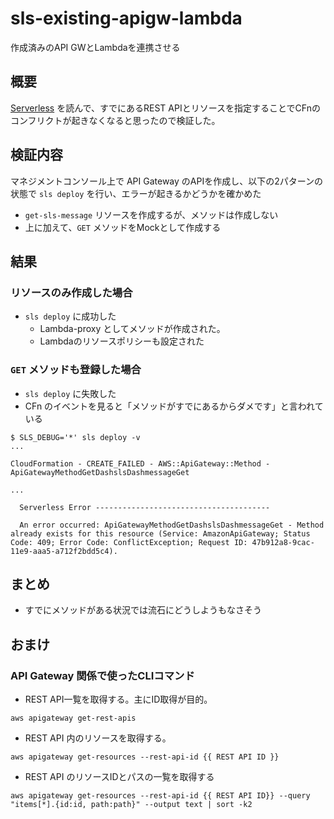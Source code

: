 # sls-existing-apigw-lambda
作成済みのAPI GWとLambdaを連携させる

## 概要

[Serverless](https://serverless.com/framework/docs/providers/aws/events/apigateway/#share-api-gateway-and-api-resources) を読んで、すでにあるREST APIとリソースを指定することでCFnのコンフリクトが起きなくなると思ったので検証した。

## 検証内容

マネジメントコンソール上で API Gateway のAPIを作成し、以下の2パターンの状態で `sls deploy` を行い、エラーが起きるかどうかを確かめた
- `get-sls-message` リソースを作成するが、メソッドは作成しない
- 上に加えて、`GET` メソッドをMockとして作成する

## 結果

### リソースのみ作成した場合

- `sls deploy` に成功した
    - Lambda-proxy としてメソッドが作成された。
    - Lambdaのリソースポリシーも設定された　

### `GET` メソッドも登録した場合

- `sls deploy` に失敗した
- CFn のイベントを見ると「メソッドがすでにあるからダメです」と言われている

```
$ SLS_DEBUG='*' sls deploy -v
...

CloudFormation - CREATE_FAILED - AWS::ApiGateway::Method - ApiGatewayMethodGetDashslsDashmessageGet

...

  Serverless Error ---------------------------------------

  An error occurred: ApiGatewayMethodGetDashslsDashmessageGet - Method already exists for this resource (Service: AmazonApiGateway; Status Code: 409; Error Code: ConflictException; Request ID: 47b912a8-9cac-11e9-aaa5-a712f2bdd5c4).

```

## まとめ

- すでにメソッドがある状況では流石にどうしようもなさそう

## おまけ

### API Gateway 関係で使ったCLIコマンド

- REST API一覧を取得する。主にID取得が目的。

```
aws apigateway get-rest-apis
```

- REST API 内のリソースを取得する。

```
aws apigateway get-resources --rest-api-id {{ REST API ID }}
```

- REST API のリソースIDとパスの一覧を取得する

```
aws apigateway get-resources --rest-api-id {{ REST API ID}} --query "items[*].{id:id, path:path}" --output text | sort -k2
```